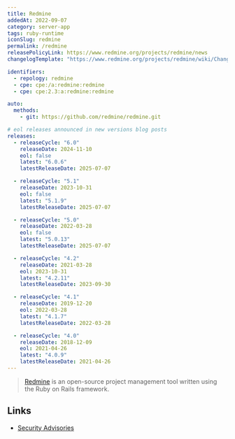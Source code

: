 ```yaml
---
title: Redmine
addedAt: 2022-09-07
category: server-app
tags: ruby-runtime
iconSlug: redmine
permalink: /redmine
releasePolicyLink: https://www.redmine.org/projects/redmine/news
changelogTemplate: "https://www.redmine.org/projects/redmine/wiki/Changelog_{{'__RELEASE_CYCLE__'|replace:'.','_'}}"

identifiers:
  - repology: redmine
  - cpe: cpe:/a:redmine:redmine
  - cpe: cpe:2.3:a:redmine:redmine

auto:
  methods:
    - git: https://github.com/redmine/redmine.git

# eol releases announced in new versions blog posts
releases:
  - releaseCycle: "6.0"
    releaseDate: 2024-11-10
    eol: false
    latest: "6.0.6"
    latestReleaseDate: 2025-07-07

  - releaseCycle: "5.1"
    releaseDate: 2023-10-31
    eol: false
    latest: "5.1.9"
    latestReleaseDate: 2025-07-07

  - releaseCycle: "5.0"
    releaseDate: 2022-03-28
    eol: false
    latest: "5.0.13"
    latestReleaseDate: 2025-07-07

  - releaseCycle: "4.2"
    releaseDate: 2021-03-28
    eol: 2023-10-31
    latest: "4.2.11"
    latestReleaseDate: 2023-09-30

  - releaseCycle: "4.1"
    releaseDate: 2019-12-20
    eol: 2022-03-28
    latest: "4.1.7"
    latestReleaseDate: 2022-03-28

  - releaseCycle: "4.0"
    releaseDate: 2018-12-09
    eol: 2021-04-26
    latest: "4.0.9"
    latestReleaseDate: 2021-04-26
---
```


> [Redmine](https://www.redmine.org/) is an open-source project management tool written using the Ruby
> on Rails framework.

## Links

- [Security Advisories](https://www.redmine.org/projects/redmine/wiki/Security_Advisories)
